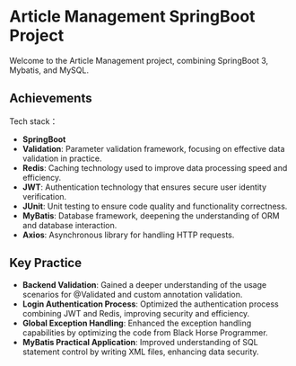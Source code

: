 # Article Management SpringBoot Project

Welcome to the Article Management project, combining SpringBoot 3, Mybatis, and MySQL.

## Achievements

Tech stack：

- **SpringBoot**
- **Validation**: Parameter validation framework, focusing on effective data validation in practice.
- **Redis**: Caching technology used to improve data processing speed and efficiency.
- **JWT**: Authentication technology that ensures secure user identity verification.
- **JUnit**: Unit testing to ensure code quality and functionality correctness.
- **MyBatis**: Database framework, deepening the understanding of ORM and database interaction.
- **Axios**: Asynchronous library for handling HTTP requests.

## Key Practice

- **Backend Validation**: Gained a deeper understanding of the usage scenarios for @Validated and custom annotation validation.
- **Login Authentication Process**: Optimized the authentication process combining JWT and Redis, improving security and efficiency.
- **Global Exception Handling**: Enhanced the exception handling capabilities by optimizing the code from Black Horse Programmer.
- **MyBatis Practical Application**: Improved understanding of SQL statement control by writing XML files, enhancing data security.
